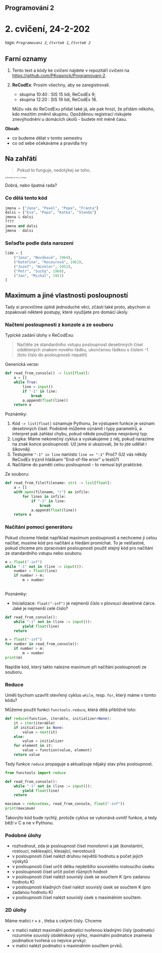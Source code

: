 ## Programování 2

# 2. cvičení, 24-2-202

###### tags: `Programovani 2`, `čtvrtek 1`, `čtvrtek 2`

## Farní oznamy

1. Tento text a kódy ke cvičení najdete v repozitáří cvičení na https://github.com/PKvasnick/Programovani-2.

2. **ReCodEx**: Prosím všechny, aby se zaregistrovali. 

   - skupina 10:40 : SIS 15 lidí, ReCodEx 9;
   - skupina 12:20 : SIS 19 lidí, ReCodEx 18.

   Můžu vás do ReCodExu přidat také já, ale pak hrozí, že přidám někoho, kdo mezitím změnil skupinu. Opožděnou registrací riskujete znevýhodnění u domácích úkolů - budete mít méně času.

   

**Obsah**:

- co budeme dělat v tomto semestru
- co od sebe očekáváme a pravidla hry

## Na zahřátí

> Pokud to funguje, nedotýkej se toho.

<img src="https://pbs.twimg.com/media/FLE5zVVVEAA--OH?format=jpg&name=large" alt="Nedotýkej se toho, co funguje" style="zoom: 33%;" />

Dobrá, nebo špatná rada?



### Co dělá tento kód

```python
jmena = {"Jana", "Pavel", "Pepa", "Franta"}
dalsi = {"Eva", "Pepa", "Katka", "Standa"}
jmena & dalsi 
????
jmena and dalsi
jmena - dalsi
```

### Seřaďte podle data narození

```python
lide = [
    ("Jana", "Nováková", 1964),
    ("Kateřina", "Kocourová", 1962),
    ("Jozef", "Winkler", 1952),
    ("Petr", "Suchý", 1968),
    ("Jan", "Michal", 1951)
]
```



## Maximum a jiné vlastnosti posloupností

Tady si procvičíme úplně jednoduché věci, zčásti také proto, abychom si zopakovali některé postupy, které využijete pro domácí úkoly. 

### Načtení posloupnosti z konzole a ze souboru

Typické zadání úlohy v ReCodExu: 

> Načtěte ze standardního vstupu posloupnost desetinných čísel oddělených znakem nového řádku, ukončenou řádkou s číslem -1 (toto číslo do posloupnosti nepatří)

Generická verze:

```python
def read_from_console() -> list[float]:
    a = []
    while True:
        line = input()
        if "-1" in line:
            break
        a.append(float(line))
	return a
```

Poznámky:

1. Kód `-> list[float]` oznamuje Pythonu, že výstupem funkce je seznam desetinných čísel. Podobně můžeme oznámit i typy parametrů, a interpret pak zahlásí chybu, pokud někde použijeme nesprávný typ.
2. Logika: Máme nekonečný cyklus a vyskakujeme z něj, pokud narazíme na znak konce posloupnosti. Už jsme si ukazovali, že to jde udělat i šikovněji.
3. Testujeme `"-1" in line` namísto `line == "-1"` Proč? (Už vás někdy ReCodEx trýznil hláškami "End-of-file error" u testů?)
4. Načítáme do paměti celou posloupnost - to nemusí být praktické.

Ze souboru:

```python
def read_from_file(filename: str) -> list[float]:
    a = []
    with open(filename, "r") as infile:
        for lines in infile:
            if "-1" in line:
                break
            a.append(float(line))
    return a 
```

### Načítání pomocí generátoru

Pokud chceme hledat například maximum posloupnosti a nechceme ji celou načítat, musíme kód pro načítání a hledání promíchat. To je nešťastné, pokud chceme pro zpracování posloupnosti použít stejný kód pro načítání ze standardního vstupu nebo souboru. 

```python
m = float("-inf")
while "-1" not in (line := input()):
    number = float(line)
    if number > m:
        m = number
        
```

Poznámky:

- Inicializace: `float("-inf")` je nejmenší číslo v plovoucí desetinné čárce. Jaké je nejmenší celé číslo?

```python
def read_from_console():
    while "-1" not in (line := input()):
        yield float(line)
    return

m = float("-inf")
for number in read_from_console():
    if number > m:
        m = number
print(m)
```

Napište kód, který takto nalezne maximum při načítání posloupnosti ze souboru. 

### Reduce

Uměli bychom uzavřít otevřený cyklus `while`, resp. `for`, který máme v tomto kódu?

Můžeme použít funkci `functools.reduce`, která dělá přibližně toto:

```python
def reduce(function, iterable, initializer=None):
    it = iter(iterable)
    if initializer is None:
        value = next(it)
    else:
        value = initializer
    for element in it:
        value = function(value, element)
    return value
```

Tedy funkce `reduce` propaguje a aktualizuje nějaký stav přes posloupnost. 

```python
from functools import reduce

def read_from_console():
    while "-1" not in (line := input()):
        yield float(line)
    return

maximum = reduce(max, read_from_console, float("-inf"))
print(maximum)
```

Takovýto kód bude rychlý, protože cyklus se vykonává uvnitř funkce, a tedy běží v C a ne v Pythonu.

###  Podobné úlohy

- rozhodnout, zda je posloupnost čísel monotonní a jak (konstantní, rostoucí, neklesající, klesající, nerostoucí) 
- v posloupnosti čísel nalézt druhou největší hodnotu a počet jejích výskytů
- v posloupnosti čísel určit délku nejdelšího souvislého rostoucího úseku
- v posloupnosti čísel určit počet různých hodnot
- v posloupnosti čísel nalézt souvislý úsek se součtem K (pro zadanou hodnotu K)
- v posloupnosti kladných čísel nalézt souvislý úsek se součtem K (pro zadanou hodnotu K)
- v posloupnosti čísel nalézt souvislý úsek s maximálním součtem.

### 2D úlohy

Máme matici $r \times s$ , třeba s celými čísly. Chceme

- v matici nalézt maximální podmatici tvořenou kladnými čísly (podmaticí rozumíme souvislý obdélníkový výřez, maximální podmatice znamená  podmatice tvořená co nejvíce prvky)
- v matici nalézt podmatici s maximálním součtem prvků.
